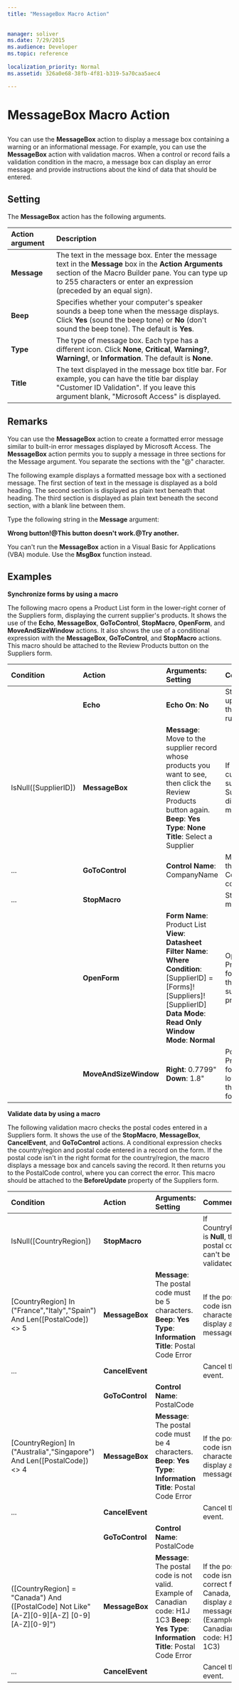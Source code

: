 ```yaml
---
title: "MessageBox Macro Action"
 
 
manager: soliver
ms.date: 7/29/2015
ms.audience: Developer
ms.topic: reference
  
localization_priority: Normal
ms.assetid: 326a0e68-38fb-4f81-b319-5a70caa5aec4

---
```


# MessageBox Macro Action

## 

You can use the **MessageBox** action to display a message box containing a warning or an informational message. For example, you can use the **MessageBox** action with validation macros. When a control or record fails a validation condition in the macro, a message box can display an error message and provide instructions about the kind of data that should be entered. 
  
## Setting

The **MessageBox** action has the following arguments. 
  
|**Action argument**|**Description**|
|:-----|:-----|
|**Message** <br/> |The text in the message box. Enter the message text in the **Message** box in the **Action Arguments** section of the Macro Builder pane. You can type up to 255 characters or enter an expression (preceded by an equal sign).  <br/> |
|**Beep** <br/> |Specifies whether your computer's speaker sounds a beep tone when the message displays. Click **Yes** (sound the beep tone) or **No** (don't sound the beep tone). The default is **Yes**.  <br/> |
|**Type** <br/> |The type of message box. Each type has a different icon. Click **None**, **Critical**, **Warning?**, **Warning!**, or **Information**. The default is **None**.  <br/> |
|**Title** <br/> |The text displayed in the message box title bar. For example, you can have the title bar display "Customer ID Validation". If you leave this argument blank, "Microsoft Access" is displayed.  <br/> |
   
## Remarks

You can use the **MessageBox** action to create a formatted error message similar to built-in error messages displayed by Microsoft Access. The **MessageBox** action permits you to supply a message in three sections for the Message argument. You separate the sections with the "@" character. 
  
The following example displays a formatted message box with a sectioned message. The first section of text in the message is displayed as a bold heading. The second section is displayed as plain text beneath that heading. The third section is displayed as plain text beneath the second section, with a blank line between them.
  
Type the following string in the **Message** argument: 
  
 **Wrong button!@This button doesn't work.@Try another.**
  
You can't run the **MessageBox** action in a Visual Basic for Applications (VBA) module. Use the **MsgBox** function instead. 
  
## Examples

 **Synchronize forms by using a macro**
  
The following macro opens a Product List form in the lower-right corner of the Suppliers form, displaying the current supplier's products. It shows the use of the **Echo**, **MessageBox**, **GoToControl**, **StopMacro**, **OpenForm**, and **MoveAndSizeWindow** actions. It also shows the use of a conditional expression with the **MessageBox**, **GoToControl**, and **StopMacro** actions. This macro should be attached to the Review Products button on the Suppliers form. 
  
|**Condition**|**Action**|**Arguments: Setting**|**Comment**|
|:-----|:-----|:-----|:-----|
||**Echo** <br/> |**Echo On**: **No** <br/> |Stop screen updating while the macro is running.  <br/> |
|IsNull([SupplierID])  <br/> |**MessageBox** <br/> |**Message**: Move to the supplier record whose products you want to see, then click the Review Products button again. **Beep**: **Yes** **Type**: **None** **Title**: Select a Supplier  <br/> |If there is no current supplier on the Suppliers form, display a message.  <br/> |
|...  <br/> |**GoToControl** <br/> |**Control Name**: CompanyName  <br/> |Move focus to the CompanyName control.  <br/> |
|...  <br/> |**StopMacro** <br/> ||Stop the macro.  <br/> |
||**OpenForm** <br/> |**Form Name**: Product List **View**: **Datasheet** **Filter Name**: **Where Condition**: [SupplierID] = [Forms]![Suppliers]![SupplierID] **Data Mode**: **Read Only** **Window Mode**: **Normal** <br/> |Open the Product List form and show the current supplier's products.  <br/> |
||**MoveAndSizeWindow** <br/> |**Right**: 0.7799" **Down**: 1.8"  <br/> |Position the Product List form in the lower right of the Suppliers form.  <br/> |
   
 **Validate data by using a macro**
  
The following validation macro checks the postal codes entered in a Suppliers form. It shows the use of the **StopMacro**, **MessageBox**, **CancelEvent**, and **GoToControl** actions. A conditional expression checks the country/region and postal code entered in a record on the form. If the postal code isn't in the right format for the country/region, the macro displays a message box and cancels saving the record. It then returns you to the PostalCode control, where you can correct the error. This macro should be attached to the **BeforeUpdate** property of the Suppliers form. 
  
|**Condition**|**Action**|**Arguments: Setting**|**Comment**|
|:-----|:-----|:-----|:-----|
|IsNull([CountryRegion])  <br/> |**StopMacro** <br/> ||If CountryRegion is **Null**, the postal code can't be validated.  <br/> |
|[CountryRegion] In ("France","Italy","Spain") And Len([PostalCode]) \<\> 5  <br/> |**MessageBox** <br/> |**Message**: The postal code must be 5 characters. **Beep**: **Yes** **Type**: **Information** **Title**: Postal Code Error  <br/> |If the postal code isn't 5 characters, display a message.  <br/> |
|...  <br/> |**CancelEvent** <br/> ||Cancel the event.  <br/> |
||**GoToControl** <br/> |**Control Name**: PostalCode  <br/> ||
|[CountryRegion] In ("Australia","Singapore") And Len([PostalCode]) \<\> 4  <br/> |**MessageBox** <br/> |**Message**: The postal code must be 4 characters. **Beep**: **Yes** **Type**: **Information** **Title**: Postal Code Error  <br/> |If the postal code isn't 4 characters, display a message.  <br/> |
|...  <br/> |**CancelEvent** <br/> ||Cancel the event.  <br/> |
||**GoToControl** <br/> |**Control Name**: PostalCode  <br/> ||
|([CountryRegion] = "Canada") And ([PostalCode] Not Like"[A-Z][0-9][A-Z] [0-9][A-Z][0-9]")  <br/> |**MessageBox** <br/> |**Message**: The postal code is not valid. Example of Canadian code: H1J 1C3 **Beep**: **Yes** **Type**: **Information** **Title**: Postal Code Error  <br/> |If the postal code isn't correct for Canada, display a message. (Example of Canadian code: H1J 1C3)  <br/> |
|...  <br/> |**CancelEvent** <br/> ||Cancel the event.  <br/> |
   


